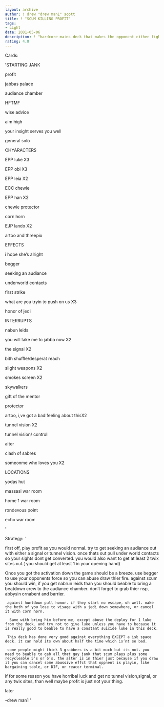 ```yaml
---
layout: archive
author: ! drew "drew man1" scott
title: ! "SCUM KILLING PROFIT"
tags:
- Light
date: 2001-05-06
description: ! "hardcore mains deck that makes the opponent either fight you and then they  lose, or they just lose"
rating: 4.0
---
```

Cards: 

'STARTING JANK

profit

jabbas palace

audiance chamber

HFTMF

wise advice

aim high

your insight serves you well

general solo


CHYARACTERS

EPP luke X3

EPP obi X3

EPP leia X2

ECC chewie

EPP han X2

chewie protector

corn horn

EJP lando X2

artoo and threepio


EFFECTS

i hope she’s alright

begger

seeking an audiance 

underworld contacts

first strike

what are you tryin to push on us X3

honor of jedi


INTERRUPTS

nabun leids

you will take me to jabba now X2

the signal X2

bith shuffle/desperat reach

slight weapons X2

smokes screen X2

skywalkers

gift of the mentor

protector

artoo, i,ve got a bad feeling about thisX2

tunnel vision X2

tunnel vision/ control 

alter

clash of sabres

someonme who loves you X2


LOCATIONS

yodas hut

massasi war room

home 1 war room

rondevous point

echo war room

'

Strategy: '

first off, play profit as you would normal. try to get seeking an audiance out with either a signal or tunnel vision. once thats out pull under world contacts so your sights dont get converted. you would also want to get at least 2 twix sites out.( you should get at least 1 in your opening hand)

Once you got the activation down the game should be a breeze. use begger to use your opponents force so you can abuse draw thier fire. against scum you should win, if you get nabrun leids than you should beable to bring a beatdown crew to the audiance chamber. don’t forget to  grab thier nsp, abbysin ornabent and barrier.

     against huntdown pull honor. if they start no escape, oh well. make the both of you lose to visage with a jedi down somewhere, or cancel it with corn horn. 

      Same with bring him before me, except abuse the deploy for 1 luke from the deck. and try not to give luke unless you have to because it is really good to beable to have a constant suicide luke in this deck.

     This deck has done very good against everything EXCEPT a isb space deck. it can hold its own about half the time which is’nt so bad.

     some people might think 3 grabbers is a bit much but its not. you need to beable to gab all that gay jank that scum plays plus some recycleable 5’s or 6’s. the alter is in thier just because if you draw it you can cancel some abussive effct that oppnent is playin, like bargaining table, or DIF, or reacor terminal.

 if for some reason you have horribal luck and get no tunnel vision,signal, or any twix sites, than well maybe profit is just not your thing.


later


-drew man1 '